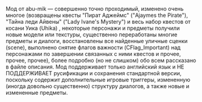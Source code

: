 Мод от abu-mik — совершенно точно проходимый, изменено очень многое (возвращены квесты "Пират Аджеймс" ("Ajaymes the Pirate"), "Тайна леди Айвены" ("Lady Ivane's Mystery") и весь набор квестов от косани Уика (Uhika) , некоторые персонажи и предметы получили новые модели или текстуры, существенно переработаны многие предметы и диалоги, восстановлены все найденные уличные сценки (scene), выполнено снятие флагов важности (CFlag_Important) над персонажами по завершении связанных с ними квестов и прочее, прочее, прочее), более подробно (но не слишком) обо всем рассказано в файле описания.
Мод поддерживает только английский язык и НЕ ПОДДЕРЖИВАЕТ русификации и сохранения стандартной версии, поскольку содержит дополнительные игровые триггеры, измененную (иногда довольно существенно) структуру диалогов, а также новые и измененные предметы.